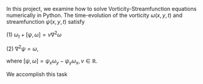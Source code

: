 In this project, we examine how to solve Vorticity-Streamfunction equations numerically in Python. The time-evolution of the vorticity $\omega(x,y,t)$ and streamfunction $\psi(x,y,t)$ satisfy

(1) $\omega_t + [\psi, \omega] = \nu \nabla^2 \omega$

(2) $\nabla^2 \psi = \omega$,

where $[\psi, \omega] = \psi_x \omega_y - \psi_y \omega_x, \nu \in \mathbb{R}$. 

We accomplish this task 
